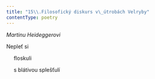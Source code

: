 ```yaml
---
title: "15\\.Filosofický diskurs v\_útrobách Velryby"
contentType: poetry
---
```


<section>

_Martinu Heideggerovi_

</section>

<section>

Nepleť si

     floskuli

     s blátivou splešťulí

</section>
